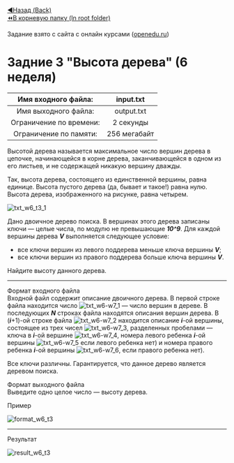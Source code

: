 [:arrow_backward:Назад (Back)](https://github.com/Bloodies/HSE-University-projects/tree/Bloodies/Course-2/AaDS/Algorithms-practice-%5BITMO%5D/Week-6)  
[:rewind:В корневую папку (In root folder)](https://github.com/Bloodies/University.Projects)  

Задание взято с сайта с онлайн курсами ([openedu.ru](https://courses.openedu.ru))

# Задние 3 "Высота дерева" (6 неделя)
| Имя входного файла: | input.txt |
|:--------------------:|:----------:|
| Имя выходного файла: | output.txt |
| Ограничение по времени: | 2 секунды |
| Ограничение по памяти: | 256 мегабайт |

Высотой дерева называется максимальное число вершин дерева в цепочке, начинающейся в корне дерева, заканчивающейся в одном из его листьев, и не содержащей никакую вершину дважды.

Так, высота дерева, состоящего из единственной вершины, равна единице. Высота пустого дерева (да, бывает и такое!) равна нулю. Высота дерева, изображенного на рисунке, равна четырем.

![txt_w6_t3_1](https://user-images.githubusercontent.com/45668574/176201956-14c7248d-fd19-456d-a850-8d2a51bdb861.png)

Дано двоичное дерево поиска. В вершинах этого дерева записаны ключи — целые числа, по модулю не превышающие ***10^9***. Для каждой вершины дерева ***V*** выполняется следующее условие:

* все ключи вершин из левого поддерева меньше ключа вершины ***V***;
* все ключи вершин из правого поддерева больше ключа вершины ***V***.

Найдите высоту данного дерева.
__________________
Формат входного файла  
Входной файл содержит описание двоичного дерева. В первой строке файла находится число ![txt_w6-w7_1](https://user-images.githubusercontent.com/45668574/176202031-c69df421-fe4e-4581-bcf3-80a86d424a7f.png)  — число вершин в дереве. В последующих ***N*** строках файла находятся описания вершин дерева. В (***i***+1)-ой строке файла ![txt_w6-w7_2](https://user-images.githubusercontent.com/45668574/176202119-ad44b49e-647a-4dc3-8967-ac502ecea7ec.png) находится описание ***i***-ой вершины, состоящее из трех чисел ![txt_w6-w7_3](https://user-images.githubusercontent.com/45668574/176202149-6789ae77-9100-495e-8d70-396c2f2200fc.png), разделенных пробелами — ключа в ***i***-ой вершине ![txt_w6-w7_4](https://user-images.githubusercontent.com/45668574/176202227-1219f87f-a6a4-493a-91d5-48687dd9a20d.png), номера левого ребенка ***i***-ой вершины ![txt_w6-w7_5](https://user-images.githubusercontent.com/45668574/176202256-da154cb8-af38-4301-8fef-76774feb2554.png) если левого ребенка нет) и номера правого ребенка ***i***-ой вершины ![txt_w6-w7_6](https://user-images.githubusercontent.com/45668574/176202277-dfe96e8a-264f-442d-bf84-46f1bf4ddfc9.png), если правого ребенка нет).

Все ключи различны. Гарантируется, что данное дерево является деревом поиска.

Формат выходного файла  
Выведите одно целое число — высоту дерева.

Пример

![format_w6_t3](https://user-images.githubusercontent.com/45668574/176202352-1ed407f7-55ab-4dd8-8074-40d5fc6bf31e.png)
__________________
Результат

![result_w6_t3](https://user-images.githubusercontent.com/45668574/176202326-f8d7d204-eeee-4c2a-9eb9-9f7caf171576.png)
